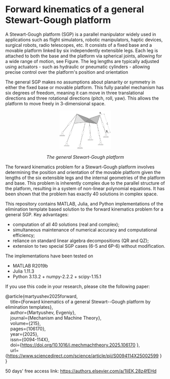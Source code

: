 # Forward kinematics of a general Stewart-Gough platform

A Stewart-Gough platform (SGP) is a parallel manipulator widely used in applications such as flight simulators, robotic manipulators, haptic devices, surgical robots, radio telescopes, etc. It consists of a fixed base and a movable platform linked by six independently extensible legs. Each leg is attached to both the base and the platform via spherical joints, allowing for a wide range of motion, see Figure. The leg lengths are typically adjusted using actuators - such as hydraulic or pneumatic cylinders - allowing precise control over the platform's position and orientation

The general SGP makes no assumptions about planarity or symmetry in either the fixed base or movable platform. This fully parallel mechanism has six degrees of freedom, meaning it can move in three translational directions and three rotational directions (pitch, roll, yaw). This allows the platform to move freely in 3-dimensional space.

<p align="center">
  <img src="SGP.png" width="32%"/>
</p>
<p align="center">
  <em>The general Stewart-Gough platform</em>
</p>

The forward kinematics problem for a Stewart-Gough platform involves determining the position and orientation of the movable platform given the lengths of the six extensible legs and the internal geometries of the platform and base. This problem is inherently complex due to the parallel structure of the platform, resulting in a system of non-linear polynomial equations. It has been shown that the problem has exactly 40 solutions in complex space.

This repository contains MATLAB, Julia, and Python implementations of the elimination template based solution to the forward kinematics problem for a general SGP. Key advantages:
* computation of all 40 solutions (real and complex);
* simultaneous maintenance of numerical accuracy and computational efficiency;
* reliance on standard linear algebra decompositions (QR and QZ);
* extension to two special SGP cases (6-5 and 6P-6) without modification.

The implementations have been tested on
* MATLAB R2019b
* Julia 1.11.3
* Python 3.13.2 + numpy-2.2.2 + scipy-1.15.1

If you use this code in your research, please cite the following paper:

@article{martyushev2025forward,<br/>
&nbsp;&nbsp;&nbsp; title={Forward kinematics of a general Stewart--Gough platform by elimination templates},<br/>
&nbsp;&nbsp;&nbsp; author={Martyushev, Evgeniy},<br/>
&nbsp;&nbsp;&nbsp; journal={Mechanism and Machine Theory},<br/>
&nbsp;&nbsp;&nbsp; volume={215},<br/>
&nbsp;&nbsp;&nbsp; pages={106170},<br/>
&nbsp;&nbsp;&nbsp; year={2025},<br/>
&nbsp;&nbsp;&nbsp; issn={0094-114X},<br/>
&nbsp;&nbsp;&nbsp; doi={https://doi.org/10.1016/j.mechmachtheory.2025.106170 },<br/>
&nbsp;&nbsp;&nbsp; url={https://www.sciencedirect.com/science/article/pii/S0094114X25002599 }<br/>
}

50 days' free access link: https://authors.elsevier.com/a/1liEK,28z4fEHd
